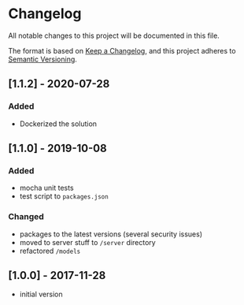 # Changelog
All notable changes to this project will be documented in this file.

The format is based on [Keep a Changelog](https://keepachangelog.com/en/1.0.0/),
and this project adheres to [Semantic Versioning](https://semver.org/spec/v2.0.0.html).

## [1.1.2] - 2020-07-28
### Added
- Dockerized the solution

## [1.1.0] - 2019-10-08
### Added
- mocha unit tests
- test script to `packages.json`
### Changed
- packages to the latest versions (several security issues)
- moved to server stuff to `/server` directory
- refactored `/models`

## [1.0.0] - 2017-11-28
- initial version

